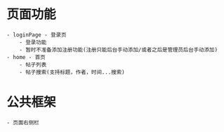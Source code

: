 # 页面功能
    - loginPage - 登录页
        - 登录功能
        - 暂时不准备添加注册功能(注册只能后台手动添加/或者之后是管理员后台手动添加)
    - home - 首页
        - 帖子列表
        - 帖子搜索(支持标题，作者，时间...搜索)
# 公共框架
    - 页面右侧栏